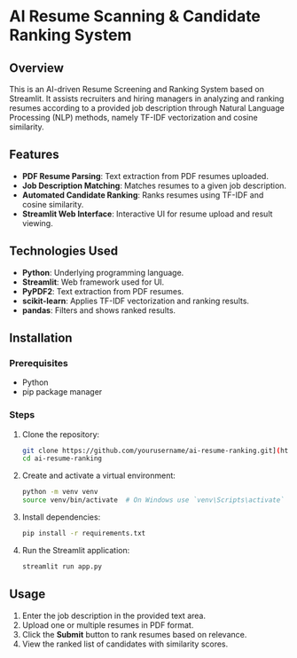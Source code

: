 # AI Resume Scanning & Candidate Ranking System

## Overview
This is an AI-driven Resume Screening and Ranking System based on Streamlit. It assists recruiters and hiring managers in analyzing and ranking resumes according to a provided job description through Natural Language Processing (NLP) methods, namely TF-IDF vectorization and cosine similarity.

## Features
- **PDF Resume Parsing**: Text extraction from PDF resumes uploaded.
- **Job Description Matching**: Matches resumes to a given job description.
- **Automated Candidate Ranking**: Ranks resumes using TF-IDF and cosine similarity.
- **Streamlit Web Interface**: Interactive UI for resume upload and result viewing.

## Technologies Used
- **Python**: Underlying programming language.
- **Streamlit**: Web framework used for UI.
- **PyPDF2**: Text extraction from PDF resumes.
- **scikit-learn**: Applies TF-IDF vectorization and ranking results.
- **pandas**: Filters and shows ranked results.

## Installation
### Prerequisites
- Python 
- pip package manager

### Steps
1. Clone the repository:
   ```sh
   git clone https://github.com/yourusername/ai-resume-ranking.git](https://github.com/BabariyaTirth/-AI-powered-Resume-Screening-and-Ranking-System-
   cd ai-resume-ranking
   ```
2. Create and activate a virtual environment:
   ```sh
   python -m venv venv
   source venv/bin/activate  # On Windows use `venv\Scripts\activate`
   ```
3. Install dependencies:
   ```sh
   pip install -r requirements.txt
   ```
4. Run the Streamlit application:
   ```sh
   streamlit run app.py
   ```

## Usage
1. Enter the job description in the provided text area.
2. Upload one or multiple resumes in PDF format.
3. Click the **Submit** button to rank resumes based on relevance.
4. View the ranked list of candidates with similarity scores.


